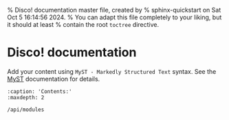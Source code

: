 % Disco! documentation master file, created by
% sphinx-quickstart on Sat Oct  5 16:14:56 2024.
% You can adapt this file completely to your liking, but it should at least
% contain the root `toctree` directive.

# Disco! documentation

Add your content using `MyST - Markedly Structured Text` syntax. See the
[MyST](https://myst-parser.readthedocs.io/en/latest/)
documentation for details.

```{toctree}
:caption: 'Contents:'
:maxdepth: 2

/api/modules
```
